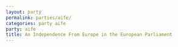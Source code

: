 ```yaml
---
layout: party
permalink: parties/aife/
categories: party aife
party: aife
title: An Independence From Europe in the European Parliament
---
```

